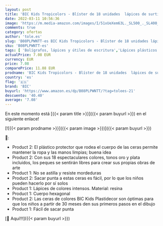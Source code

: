 ```yaml
---
layout: post
title: 'BIC Kids Tropicolors - Blíster de 18 unidades  lápices de surtidos + Plastidecor Ceras para Colorear  a partir de 30 meses – Surtidos  Blíster de 18 Unidades'
date: 2022-03-11 10:56:36
image: 'https://m.media-amazon.com/images/I/51xUeXem63L._SL500_._SL400_.jpg'
comments: true
category: ofertas
author: 'tole.es'
slug: 'B08PLPWNTT-es BIC Kids Tropicolors - Blíster de 18 unidades lápices de...'
sku: 'B08PLPWNTT-es'
tags: [ 'Bolígrafos, lápices y útiles de escritura','Lápices plásticos y de cera','Oficina y papelería','bic','colorear','lápices','plastidecor', ]
actualPrice: 7.08 EUR
currency: EUR
price: 7.08
comparePrice: 11.88 EUR
prodname: 'BIC Kids Tropicolors - Blíster de 18 unidades  lápices de surtidos + Plastidecor Ceras para Colorear  a partir de 30 meses – Surtidos  Blíster de 18 Unidades'
country: 'es'
flag: '🇪🇸'
brand: 'BIC'
buyurl: 'https://www.amazon.es/dp/B08PLPWNTT/?tag=tolees-21'
descuento: '40.40'
average: '7.08'
---
```


En este momento está [{{< param title >}}]({{< param buyurl >}}) en el siguiente enlace!

[![{{< param prodname >}}]({{< param image >}})]({{< param buyurl >}})

🔎:

- Product 2: El plástico protector que rodea el cuerpo de las ceras permite mantener la ropa y las manos limpias; buena idea
- Product 2: Con sus 18 espectaculares colores, tonos oro y plata incluidos, los peques se sentirán libres para crear sus propias obras de arte
- Product 1: No se astilla y resiste mordeduras
- Product 2: Sacar punta a estas ceras es fácil, por lo que los niños pueden hacerlo por sí solos
- Product 1: Lápices de colores intensos. Material: resina
- Product 1: Cuerpo hexagonal
- Product 2: Las ceras de colores BIC Kids Plastidecor son óptimas para que los niños a partir de 30 meses den sus primeros pasos en el dibujo
- Product 1: Fácil de sacar punta

[🛒 Aquí!!!]({{< param buyurl >}})
